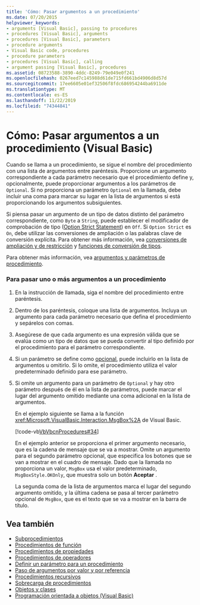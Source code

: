 ```yaml
---
title: 'Cómo: Pasar argumentos a un procedimiento'
ms.date: 07/20/2015
helpviewer_keywords:
- arguments [Visual Basic], passing to procedures
- procedures [Visual Basic], arguments
- procedures [Visual Basic], parameters
- procedure arguments
- Visual Basic code, procedures
- procedure parameters
- procedures [Visual Basic], calling
- argument passing [Visual Basic], procedures
ms.assetid: 08723588-3890-4ddc-8249-79e049e0f241
ms.openlocfilehash: 0267eed7c145988d61de715fd661bd4906d8d57d
ms.sourcegitcommit: 17ee6605e01ef32506f8fdc686954244ba6911de
ms.translationtype: MT
ms.contentlocale: es-ES
ms.lasthandoff: 11/22/2019
ms.locfileid: "74344841"
---
```

# <a name="how-to-pass-arguments-to-a-procedure-visual-basic"></a>Cómo: Pasar argumentos a un procedimiento (Visual Basic)
Cuando se llama a un procedimiento, se sigue el nombre del procedimiento con una lista de argumentos entre paréntesis. Proporcione un argumento correspondiente a cada parámetro necesario que el procedimiento define y, opcionalmente, puede proporcionar argumentos a los parámetros de `Optional`. Si no proporciona un parámetro `Optional` en la llamada, debe incluir una coma para marcar su lugar en la lista de argumentos si está proporcionando los argumentos subsiguientes.  
  
 Si piensa pasar un argumento de un tipo de datos distinto del parámetro correspondiente, como `Byte` a `String`, puede establecer el modificador de comprobación de tipo ([Option Strict Statement](../../../../visual-basic/language-reference/statements/option-strict-statement.md)) en `Off`. Si `Option Strict` es `On`, debe utilizar las conversiones de ampliación o las palabras clave de conversión explícita. Para obtener más información, vea [conversiones de ampliación y de restricción](../../../../visual-basic/programming-guide/language-features/data-types/widening-and-narrowing-conversions.md) y [funciones de conversión de tipos](../../../../visual-basic/language-reference/functions/type-conversion-functions.md).  
  
 Para obtener más información, vea [argumentos y parámetros de procedimiento](./procedure-parameters-and-arguments.md).  
  
### <a name="to-pass-one-or-more-arguments-to-a-procedure"></a>Para pasar uno o más argumentos a un procedimiento  
  
1. En la instrucción de llamada, siga el nombre del procedimiento entre paréntesis.  
  
2. Dentro de los paréntesis, coloque una lista de argumentos. Incluya un argumento para cada parámetro necesario que defina el procedimiento y sepárelos con comas.  
  
3. Asegúrese de que cada argumento es una expresión válida que se evalúa como un tipo de datos que se pueda convertir al tipo definido por el procedimiento para el parámetro correspondiente.  
  
4. Si un parámetro se define como [opcional](../../../../visual-basic/language-reference/modifiers/optional.md), puede incluirlo en la lista de argumentos u omitirlo. Si lo omite, el procedimiento utiliza el valor predeterminado definido para ese parámetro.  
  
5. Si omite un argumento para un parámetro de `Optional` y hay otro parámetro después de él en la lista de parámetros, puede marcar el lugar del argumento omitido mediante una coma adicional en la lista de argumentos.  
  
     En el ejemplo siguiente se llama a la función <xref:Microsoft.VisualBasic.Interaction.MsgBox%2A> de Visual Basic.  
  
     [!code-vb[VbVbcnProcedures#34](~/samples/snippets/visualbasic/VS_Snippets_VBCSharp/VbVbcnProcedures/VB/Class1.vb#34)]  
  
     En el ejemplo anterior se proporciona el primer argumento necesario, que es la cadena de mensaje que se va a mostrar. Omite un argumento para el segundo parámetro opcional, que especifica los botones que se van a mostrar en el cuadro de mensaje. Dado que la llamada no proporciona un valor, `MsgBox` usa el valor predeterminado, `MsgBoxStyle.OKOnly`, que muestra solo un botón **Aceptar** .  
  
     La segunda coma de la lista de argumentos marca el lugar del segundo argumento omitido, y la última cadena se pasa al tercer parámetro opcional de `MsgBox`, que es el texto que se va a mostrar en la barra de título.  
  
## <a name="see-also"></a>Vea también

- [Subprocedimientos](./sub-procedures.md)
- [Procedimientos de función](./function-procedures.md)
- [Procedimientos de propiedades](./property-procedures.md)
- [Procedimientos de operadores](./operator-procedures.md)
- [Definir un parámetro para un procedimiento](./how-to-define-a-parameter-for-a-procedure.md)
- [Paso de argumentos por valor y por referencia](./passing-arguments-by-value-and-by-reference.md)
- [Procedimientos recursivos](./recursive-procedures.md)
- [Sobrecarga de procedimientos](./procedure-overloading.md)
- [Objetos y clases](../../../../visual-basic/programming-guide/language-features/objects-and-classes/index.md)
- [Programación orientada a objetos (Visual Basic)](../../concepts/object-oriented-programming.md)
